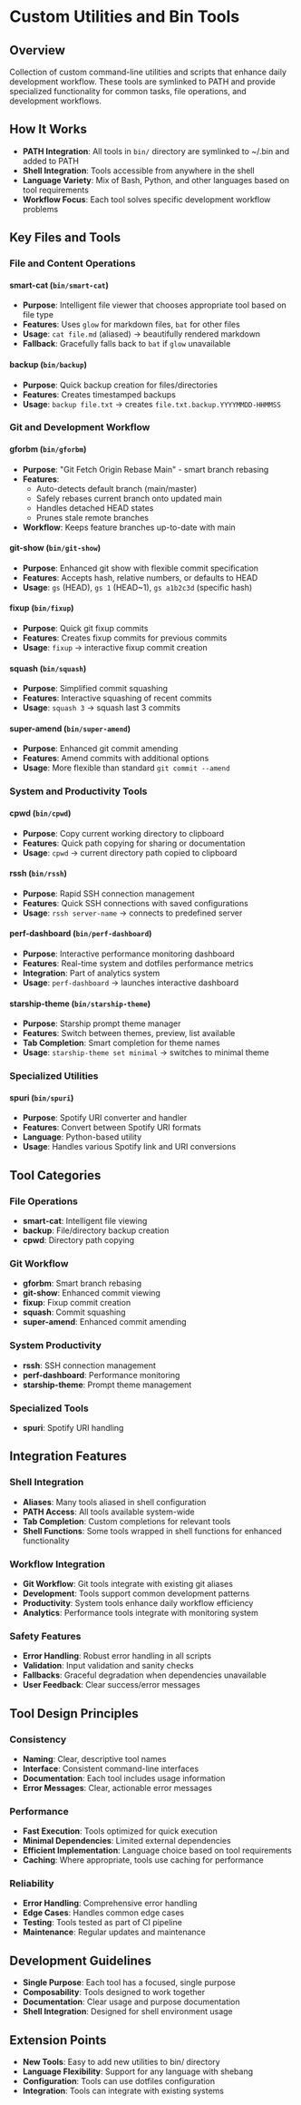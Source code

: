 # Custom Utilities and Bin Tools

## Overview
Collection of custom command-line utilities and scripts that enhance daily development workflow. These tools are symlinked to PATH and provide specialized functionality for common tasks, file operations, and development workflows.

## How It Works
- **PATH Integration**: All tools in `bin/` directory are symlinked to ~/.bin and added to PATH
- **Shell Integration**: Tools accessible from anywhere in the shell
- **Language Variety**: Mix of Bash, Python, and other languages based on tool requirements
- **Workflow Focus**: Each tool solves specific development workflow problems

## Key Files and Tools

### File and Content Operations

#### smart-cat (`bin/smart-cat`)
- **Purpose**: Intelligent file viewer that chooses appropriate tool based on file type
- **Features**: Uses `glow` for markdown files, `bat` for other files
- **Usage**: `cat file.md` (aliased) → beautifully rendered markdown
- **Fallback**: Gracefully falls back to `bat` if `glow` unavailable

#### backup (`bin/backup`)
- **Purpose**: Quick backup creation for files/directories
- **Features**: Creates timestamped backups
- **Usage**: `backup file.txt` → creates `file.txt.backup.YYYYMMDD-HHMMSS`

### Git and Development Workflow

#### gforbm (`bin/gforbm`)
- **Purpose**: "Git Fetch Origin Rebase Main" - smart branch rebasing
- **Features**: 
  - Auto-detects default branch (main/master)
  - Safely rebases current branch onto updated main
  - Handles detached HEAD states
  - Prunes stale remote branches
- **Workflow**: Keeps feature branches up-to-date with main

#### git-show (`bin/git-show`)
- **Purpose**: Enhanced git show with flexible commit specification
- **Features**: Accepts hash, relative numbers, or defaults to HEAD
- **Usage**: `gs` (HEAD), `gs 1` (HEAD~1), `gs a1b2c3d` (specific hash)

#### fixup (`bin/fixup`)
- **Purpose**: Quick git fixup commits
- **Features**: Creates fixup commits for previous commits
- **Usage**: `fixup` → interactive fixup commit creation

#### squash (`bin/squash`)
- **Purpose**: Simplified commit squashing
- **Features**: Interactive squashing of recent commits
- **Usage**: `squash 3` → squash last 3 commits

#### super-amend (`bin/super-amend`)
- **Purpose**: Enhanced git commit amending
- **Features**: Amend commits with additional options
- **Usage**: More flexible than standard `git commit --amend`

### System and Productivity Tools

#### cpwd (`bin/cpwd`)
- **Purpose**: Copy current working directory to clipboard
- **Features**: Quick path copying for sharing or documentation
- **Usage**: `cpwd` → current directory path copied to clipboard

#### rssh (`bin/rssh`)
- **Purpose**: Rapid SSH connection management
- **Features**: Quick SSH connections with saved configurations
- **Usage**: `rssh server-name` → connects to predefined server

#### perf-dashboard (`bin/perf-dashboard`)
- **Purpose**: Interactive performance monitoring dashboard
- **Features**: Real-time system and dotfiles performance metrics
- **Integration**: Part of analytics system
- **Usage**: `perf-dashboard` → launches interactive dashboard

#### starship-theme (`bin/starship-theme`)
- **Purpose**: Starship prompt theme manager
- **Features**: Switch between themes, preview, list available
- **Tab Completion**: Smart completion for theme names
- **Usage**: `starship-theme set minimal` → switches to minimal theme

### Specialized Utilities

#### spuri (`bin/spuri`)
- **Purpose**: Spotify URI converter and handler
- **Features**: Convert between Spotify URI formats
- **Language**: Python-based utility
- **Usage**: Handles various Spotify link and URI conversions

## Tool Categories

### File Operations
- **smart-cat**: Intelligent file viewing
- **backup**: File/directory backup creation
- **cpwd**: Directory path copying

### Git Workflow
- **gforbm**: Smart branch rebasing
- **git-show**: Enhanced commit viewing
- **fixup**: Fixup commit creation
- **squash**: Commit squashing
- **super-amend**: Enhanced commit amending

### System Productivity
- **rssh**: SSH connection management
- **perf-dashboard**: Performance monitoring
- **starship-theme**: Prompt theme management

### Specialized Tools
- **spuri**: Spotify URI handling

## Integration Features

### Shell Integration
- **Aliases**: Many tools aliased in shell configuration
- **PATH Access**: All tools available system-wide
- **Tab Completion**: Custom completions for relevant tools
- **Shell Functions**: Some tools wrapped in shell functions for enhanced functionality

### Workflow Integration
- **Git Workflow**: Git tools integrate with existing git aliases
- **Development**: Tools support common development patterns
- **Productivity**: System tools enhance daily workflow efficiency
- **Analytics**: Performance tools integrate with monitoring system

### Safety Features
- **Error Handling**: Robust error handling in all scripts
- **Validation**: Input validation and sanity checks
- **Fallbacks**: Graceful degradation when dependencies unavailable
- **User Feedback**: Clear success/error messages

## Tool Design Principles

### Consistency
- **Naming**: Clear, descriptive tool names
- **Interface**: Consistent command-line interfaces
- **Documentation**: Each tool includes usage information
- **Error Messages**: Clear, actionable error messages

### Performance
- **Fast Execution**: Tools optimized for quick execution
- **Minimal Dependencies**: Limited external dependencies
- **Efficient Implementation**: Language choice based on tool requirements
- **Caching**: Where appropriate, tools use caching for performance

### Reliability
- **Error Handling**: Comprehensive error handling
- **Edge Cases**: Handles common edge cases
- **Testing**: Tools tested as part of CI pipeline
- **Maintenance**: Regular updates and maintenance

## Development Guidelines
- **Single Purpose**: Each tool has a focused, single purpose
- **Composability**: Tools designed to work together
- **Documentation**: Clear usage and purpose documentation
- **Shell Integration**: Designed for shell environment usage

## Extension Points
- **New Tools**: Easy to add new utilities to bin/ directory
- **Language Flexibility**: Support for any language with shebang
- **Configuration**: Tools can use dotfiles configuration
- **Integration**: Tools can integrate with existing systems